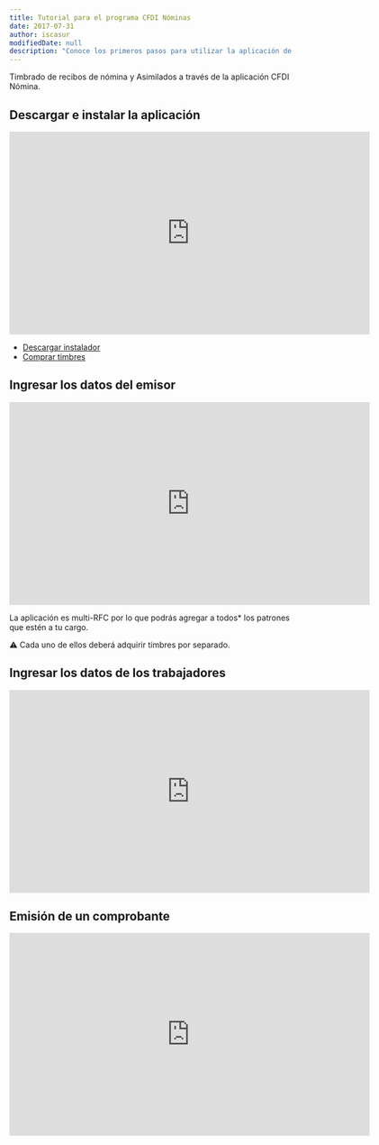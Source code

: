 ```yaml
---
title: Tutorial para el programa CFDI Nóminas
date: 2017-07-31
author: iscasur
modifiedDate: null
description: "Conoce los primeros pasos para utilizar la aplicación de CFDI Nóminas"
---
```

Timbrado de recibos de nómina y Asimilados a través de la aplicación CFDI Nómina.

## Descargar e instalar la aplicación

<iframe src="https://player.vimeo.com/video/225140883?portrait=0&title=0&byline=0" width="640" height="360" frameborder="0" allow="autoplay; fullscreen; picture-in-picture" allowfullscreen></iframe>

- [Descargar instalador](https://todoconta.com/cfdinominas-demo)
- [Comprar timbres](https://todoconta.com/cfdinominas)

## Ingresar los datos del emisor

<iframe src="https://player.vimeo.com/video/225187913?portrait=0&title=0&byline=0" width="640" height="360" frameborder="0" allow="autoplay; fullscreen; picture-in-picture" allowfullscreen></iframe>

La aplicación es multi-RFC por lo que podrás agregar a todos* los patrones que estén a tu cargo.

⚠️ Cada uno de ellos deberá adquirir timbres por separado.

## Ingresar los datos de los trabajadores

<iframe src="https://player.vimeo.com/video/225452611?portrait=0&title=0&byline=0" width="640" height="360" frameborder="0" allow="autoplay; fullscreen; picture-in-picture" allowfullscreen></iframe>

## Emisión de un comprobante

<iframe src="https://player.vimeo.com/video/226657508?portrait=0&title=0&byline=0" width="640" height="360" frameborder="0" allow="autoplay; fullscreen; picture-in-picture" allowfullscreen></iframe>